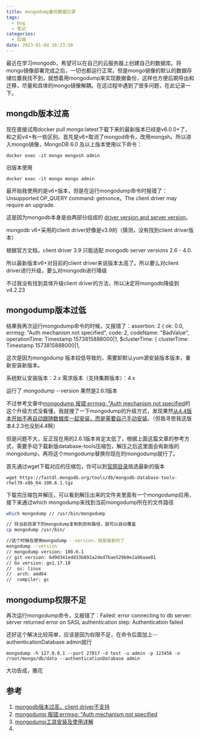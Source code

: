 ```yaml
---
title: mongodump备份数据记录
tags:
  - bug
  - 笔记
categories:
  - 后端
date: 2023-01-04 16:23:58
---
```

最近在学习mongodb，希望可以在自己的云服务器上创建自己的数据库。将mongo镜像部署完成之后，一切也都运行正常。但是mongo镜像的默认的数据存储位置我找不到，就想着用mongodump来实现数据备份，这样也方便后期导出和迁移，尽量和具体的mongo镜像解耦。在这过程中遇到了很多问题，在此记录一下。

<!--more-->

## mongdb版本过高

现在直接试用docker pull mongo:latest下载下来的最新版本已经是v6.0.0+了，和之前v4+有一些区别。首先是v6+取消了mongod命令，改用mongsh。所以进入mongo镜像，MongoDB 6.0 及以上版本使用以下命令：

```
docker exec -it mongo mongosh admin
```

旧版本使用

```
docker exec -it mongo mongo admin
```

最开始我使用的是v6+版本，但是在运行mongodump命令时报错了：Unsupported OP_QUERY command: getnonce。The client driver may require an upgrade.

这是因为mongodb本身是由两部分组成的 [driver version and server version](https://community.openhab.org/t/mongodb-server-version-the-client-driver-may-require-an-upgrade/138362)。

mongodb v6+采用的client driver好像是v3.9的（猜测，没有找到client driver版本）

根据官方文档，client driver 3.9 只能适配 mongodb server versions 2.6 - 4.0.

所以最新版本v6+对目前的client driver来说版本太高了。所以要么对client driver进行升级，要么对mongodb进行降级

不过我没有找到具体升级client driver的方法，所以决定将mongodb降级到v4.2.23


## mongodump版本过低

结果我再次运行mongodump命令的时候，又报错了：assertion: 2 { ok: 0.0, errmsg: "Auth mechanism not specified", code: 2, codeName: "BadValue", operationTime: Timestamp 1573815888000|1, $clusterTime: { clusterTime: Timestamp 1573815888000|1,

这次是因为mongodump 版本较低导致的，需要卸默认yum源安装版本版本，重新安装新版本。

系统默认安装版本：2.x
需求版本（支持集群版本）：4.x

运行了 mongodump --version 果然是2.6.1版本

不过参考文章中[mongodump 报错:errmsg: "Auth mechanism not specified](https://blog.csdn.net/kjh2007abc/article/details/103104731)的这个升级方式没看懂，我就搜了一下mongodump的升级方式，发现果然[从4.4版本开始不再自动跟随数据库一起安装，而是需要自己手动安装](https://blog.csdn.net/weixin_44799217/article/details/127940551?spm=1001.2101.3001.6650.1&utm_medium=distribute.pc_relevant.none-task-blog-2%7Edefault%7ECTRLIST%7ERate-1-127940551-blog-110732889.pc_relevant_multi_platform_whitelistv3&depth_1-utm_source=distribute.pc_relevant.none-task-blog-2%7Edefault%7ECTRLIST%7ERate-1-127940551-blog-110732889.pc_relevant_multi_platform_whitelistv3)。（但我寻思我这版本4.2.3也没到4.4啊）

但是问题不大，反正现在用的2.6.1版本肯定太低了，根据上面这篇文章的参考方式，需要手动下载新版database-tools压缩包，解压之后这里面会有新版的mongodump，再将这个mongodump替换你现在的mongodump就行了。

首先通过wget下载对应的压缩包，你可以到[官网目录](https://www.mongodb.com/try/download/database-tools)挑选最新的版本

```
wget https://fastdl.mongodb.org/tools/db/mongodb-database-tools-rhel70-x86_64-100.6.1.tgz
```

下载完压缩包并解压，可以看到解压出来的文件夹里面有一个mongodump应用，接下来通过which mongodump来找到当前mongodump所在的文件路径
```bash
which mongodump // /usr/bin/mongodump

// 将当前目录下的mongodump复制到目标路径，就可以自动覆盖
cp mongodump /usr/bin/

//这个时候在使用mongodump --version，就是最新的了
mongodump --version
// mongodump version: 100.6.1
// git version: 6d9d341edd33b892a2ded7bae529b0e2a96aae01
// Go version: go1.17.10
//  os: linux
//  arch: amd64
//  compiler: gc

```

## mongodump权限不足

再次运行mongodump命令，又报错了：Failed: error connecting to db server: server returned error on SASL authentication step: Authentication failed

还好这个解决比较简单，应该是因为权限不足，在命令后面加上--authenticationDatabase admin就行

```
mongodump -h 127.0.0.1 --port 27017 -d test -u admin -p 123456 -o /root/mongo/db/data --authenticationDatabase admin
```

大功告成，撒花

## 参考
1. [mongodb版本过高，client driver不支持](https://community.openhab.org/t/mongodb-server-version-the-client-driver-may-require-an-upgrade/138362)
2. [mongodump 报错:errmsg: "Auth mechanism not specified](https://blog.csdn.net/kjh2007abc/article/details/103104731)
3. [mongodump工具安装及使用详解](https://blog.csdn.net/weixin_44799217/article/details/127940551?spm=1001.2101.3001.6650.1&utm_medium=distribute.pc_relevant.none-task-blog-2%7Edefault%7ECTRLIST%7ERate-1-127940551-blog-110732889.pc_relevant_multi_platform_whitelistv3&depth_1-utm_source=distribute.pc_relevant.none-task-blog-2%7Edefault%7ECTRLIST%7ERate-1-127940551-blog-110732889.pc_relevant_multi_platform_whitelistv3)
4. 
